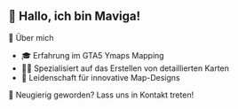 ## 👋 Hallo, ich bin Maviga!
🌱 Über mich

- 🎓 Erfahrung im GTA5 Ymaps Mapping
- 👨‍💻 Spezialisiert auf das Erstellen von detaillierten Karten
- 🌈 Leidenschaft für innovative Map-Designs

🤝 Neugierig geworden? Lass uns in Kontakt treten!
